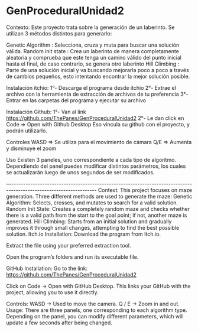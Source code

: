 # GenProceduralUnidad2

Contexto:
Este proyecto trata sobre la generación de un laberinto. Se utilizan 3 métodos distintos para generarlo:

Genetic Algorithm	: Selecciona, cruza y muta para buscar una solución válida.
Random init state 	: Crea un laberinto de manera completamente aleatoria y comprueba que este tenga un camino válido del punto inicial hasta el final, de caso contrario, se genera otro laberinto
Hill Climbing		: Parte de una solución inicial y va buscando mejorarla poco a poco a través de cambios pequeños, esto intentando encontrar la mejor solución posible.

Instalación itchio:
1°- Descarga el programa desde itchio
2°- Extrae el archivo con la herramienta de extracción de archivos de tu preferencia
3°- Entrar en las carpetas del programa y ejecutar su archivo

Instalación Github:
1°- Van al link https://github.com/ThePanes/GenProceduralUnidad2
2°- Le dan click en Code => Open with Github Desktop
Eso vincula su github con el proyecto, y podrán utilizarlo.

Controles
WASD => Se utiliza para el movimiento de cámara
Q/E => Aumenta y disminuye el zoom
 
Uso
Existen 3 paneles, uno correspondiente a cada tipo de algoritmo. Dependiendo del panel puedes modificar distintos parámetros, los cuales se actualizarán luego de unos segundos de ser modificados.


—------------------------------------------------------------------------------------------------------------------
Context:
 This project focuses on maze generation. Three different methods are used to generate the maze:
Genetic Algorithm: Selects, crosses, and mutates to search for a valid solution.
 Random Init State: Creates a completely random maze and checks whether there is a valid path from the start to the goal point; if not, another maze is generated.
 Hill Climbing: Starts from an initial solution and gradually improves it through small changes, attempting to find the best possible solution.
Itch.io Installation:
Download the program from Itch.io.


Extract the file using your preferred extraction tool.


Open the program’s folders and run its executable file.


GitHub Installation:
Go to the link: https://github.com/ThePanes/GenProceduralUnidad2


Click on Code → Open with GitHub Desktop.
 This links your GitHub with the project, allowing you to use it directly.


Controls:
 WASD → Used to move the camera.
 Q / E → Zoom in and out.
Usage:
 There are three panels, one corresponding to each algorithm type. Depending on the panel, you can modify different parameters, which will update a few seconds after being changed.
